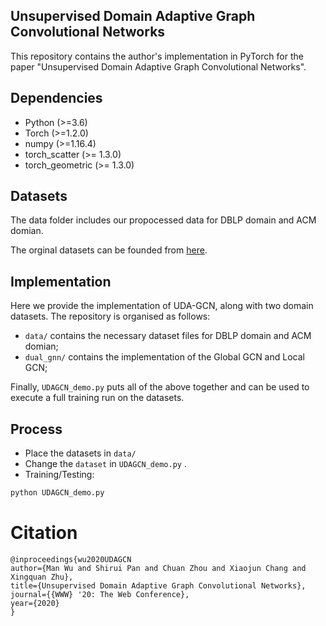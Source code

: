 ## Unsupervised Domain Adaptive Graph Convolutional Networks

This repository contains the author's implementation in PyTorch for the paper "Unsupervised Domain Adaptive Graph Convolutional Networks".


## Dependencies

- Python (>=3.6)
- Torch  (>=1.2.0)
- numpy (>=1.16.4)
- torch_scatter (>= 1.3.0)
- torch_geometric (>= 1.3.0)

## Datasets
The data folder includes our propocessed data for DBLP domain and ACM domian.

The orginal datasets can be founded from [here](https://www.aminer.cn/citation).

## Implementation

Here we provide the implementation of UDA-GCN, along with two domain datasets. The repository is organised as follows:

 - `data/` contains the necessary dataset files for DBLP domain and ACM domian;
 - `dual_gnn/` contains the implementation of the Global GCN and Local GCN;

 Finally, `UDAGCN_demo.py` puts all of the above together and can be used to execute a full training run on the datasets.

## Process
 - Place the datasets in `data/`
 - Change the `dataset` in `UDAGCN_demo.py` .
 - Training/Testing:
 ```bash
 python UDAGCN_demo.py
 ```
# Citation
```
@inproceedings{wu2020UDAGCN
author={Man Wu and Shirui Pan and Chuan Zhou and Xiaojun Chang and Xingquan Zhu},
title={Unsupervised Domain Adaptive Graph Convolutional Networks},
journal={{WWW} '20: The Web Conference},
year={2020}
}
```